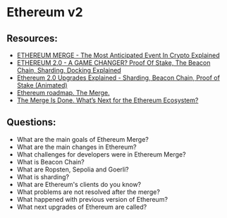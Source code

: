 # Ethereum v2

## Resources:

* [ETHEREUM MERGE - The Most Anticipated Event In Crypto Explained](https://finematics.com/the-ethereum-merge-explained/)
* [ETHEREUM 2.0 - A GAME CHANGER? Proof Of Stake, The Beacon Chain, Sharding, Docking Explained](https://www.youtube.com/watch?v=ctzGr58_jeI)
* [Ethereum 2.0 Upgrades Explained - Sharding, Beacon Chain, Proof of Stake (Animated)](https://www.youtube.com/watch?v=pycVClxWUN8)
* [Ethereum roadmap. The Merge.](https://ethereum.org/en/roadmap/merge/)
* [The Merge Is Done. What’s Next for the Ethereum Ecosystem?](https://consensys.net/blog/news/the-merge-is-done-whats-next-for-the-ethereum-ecosystem/)

## Questions:

* What are the main goals of Ethereum Merge?
* What are the main changes in Ethereum?
* What challenges for developers were in Ethereum Merge?
* What is Beacon Chain?
* What are Ropsten, Sepolia and Goerli?
* What is sharding?
* What are Ethereum's clients do you know?
* What problems are not resolved after the merge?
* What happened with previous version of Ethereum?
* What next upgrades of Ethereum are called?
